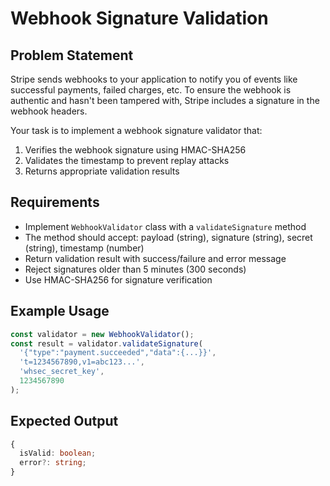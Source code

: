 # Webhook Signature Validation

## Problem Statement

Stripe sends webhooks to your application to notify you of events like successful payments, failed charges, etc. To ensure the webhook is authentic and hasn't been tampered with, Stripe includes a signature in the webhook headers.

Your task is to implement a webhook signature validator that:
1. Verifies the webhook signature using HMAC-SHA256
2. Validates the timestamp to prevent replay attacks
3. Returns appropriate validation results

## Requirements

- Implement `WebhookValidator` class with a `validateSignature` method
- The method should accept: payload (string), signature (string), secret (string), timestamp (number)
- Return validation result with success/failure and error message
- Reject signatures older than 5 minutes (300 seconds)
- Use HMAC-SHA256 for signature verification

## Example Usage

```typescript
const validator = new WebhookValidator();
const result = validator.validateSignature(
  '{"type":"payment.succeeded","data":{...}}',
  't=1234567890,v1=abc123...',
  'whsec_secret_key',
  1234567890
);
```

## Expected Output

```typescript
{
  isValid: boolean;
  error?: string;
}
```
